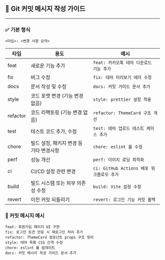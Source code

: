 ## 📌 Git 커밋 메시지 작성 가이드

---

### ✅ 기본 형식

```
<타입>: <변경 사항 요약>
```

| 타입     | 용도                                    | 예시                                      |
| -------- | --------------------------------------- | ----------------------------------------- |
| feat     | 새로운 기능 추가                        | `feat: 카카오톡 테마 다운로드 기능 추가`  |
| fix      | 버그 수정                               | `fix: 테마 미리보기 에러 수정`            |
| docs     | 문서 작성 및 수정                       | `docs: 커밋 가이드 문서 추가`             |
| style    | 코드 포맷 변경 (기능 변경 없음)         | `style: prettier 설정 적용`               |
| refactor | 코드 리팩토링 (기능 변경 없음)          | `refactor: ThemeCard 구조 개선`           |
| test     | 테스트 코드 추가, 수정                  | `test: 테마 업로드 테스트 케이스 추가`    |
| chore    | 빌드 설정, 패키지 변경 등 기타 변경사항 | `chore: eslint 룰 수정`                   |
| perf     | 성능 개선                               | `perf: 이미지 로딩 최적화`                |
| ci       | CI/CD 설정 관련 변경                    | `ci: GitHub Actions 배포 워크플로우 추가` |
| build    | 빌드 시스템 또는 외부 의존성 수정       | `build: Vite 설정 수정`                   |
| revert   | 이전 커밋 되돌리기                      | `revert: 로그인 기능 커밋 롤백`           |

### 🌱 커밋 메시지 예시

```
feat: 회원가입 페이지 UI 구현
fix: 로그인 토큰 만료 시 재로그인 처리 추가
refactor: ThemeCard 컴포넌트 props 구조 정리
style: 테마 목록 CSS 간격 수정
chore: eslint 룰 업데이트
docs: 커밋 메시지 작성 가이드 문서 추가
```

